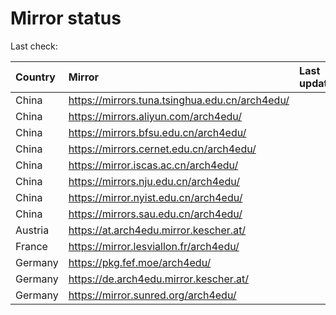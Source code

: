 <script src="./time.js"></script>
# Mirror status
Last check: <script type="text/javascript">localize(1741886370.4812167);</script>

|Country|Mirror|Last update|
|:------|:-----|:----------|
|China|https://mirrors.tuna.tsinghua.edu.cn/arch4edu/|<script type="text/javascript">localize(1741849291);</script>|
|China|https://mirrors.aliyun.com/arch4edu/|<script type="text/javascript">localize(1741849291);</script>|
|China|https://mirrors.bfsu.edu.cn/arch4edu/|<script type="text/javascript">localize(1741849291);</script>|
|China|https://mirrors.cernet.edu.cn/arch4edu/|<script type="text/javascript">localize(1741849291);</script>|
|China|https://mirror.iscas.ac.cn/arch4edu/|<script type="text/javascript">localize(1741849291);</script>|
|China|https://mirrors.nju.edu.cn/arch4edu/|<script type="text/javascript">localize(1741027189);</script>|
|China|https://mirror.nyist.edu.cn/arch4edu/|<script type="text/javascript">localize(1741849291);</script>|
|China|https://mirrors.sau.edu.cn/arch4edu/|<script type="text/javascript">localize(1731653531);</script>|
|Austria|https://at.arch4edu.mirror.kescher.at/|<script type="text/javascript">localize(1741849291);</script>|
|France|https://mirror.lesviallon.fr/arch4edu/|<script type="text/javascript">localize(1741849291);</script>|
|Germany|https://pkg.fef.moe/arch4edu/|<script type="text/javascript">localize(1741849291);</script>|
|Germany|https://de.arch4edu.mirror.kescher.at/|<script type="text/javascript">localize(1741849291);</script>|
|Germany|https://mirror.sunred.org/arch4edu/|<script type="text/javascript">localize(1741849291);</script>|

<script src="./tablefilter/tablefilter.js"></script>
<script src="./table.js"></script>
